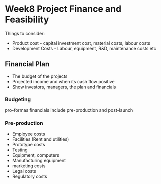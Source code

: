 # Week8 Project Finance and Feasibility

Things to consider:

- Product cost - capital investment cost, material costs, labour costs
- Development Costs - Labour, equipment, R&D, maintenance costs etc

## Financial Plan

- The budget of the projects
- Projected income and when its cash flow positive
- Show investors, managers, the plan and financials

### Budgeting

pro-formas financials include pre-production and post-launch

### Pre-production

- Employee costs
- Facilities (Rent and utilities)
- Prototype costs
- Testing
- Equipment, computers
- Manufacturing equipment
- marketing costs
- Legal costs
- Regulatory costs
